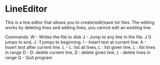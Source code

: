# LineEditor
This is a line editor that allows you to create/edit/save txt files. The editing works by deleting lines and adding lines, you cannot edit an existing line.

Commands:
W <filename> - Writes the file to disk
J <line number> - Jump to any line in the file. J 0 jumps to end, J -1 jumps to beginning.
I <some text> - Insert text at current line. 
A <some text> - Insert text after current line.
L <line number> <line number> - L: list all lines, L <line number>: list given line, L <line number> <line number>: list lines in range
D <line number> <line number> - D: delete current line, D <line number>: delete given line, L <line number> <line number>: delete lines in range
Q - Quit program
